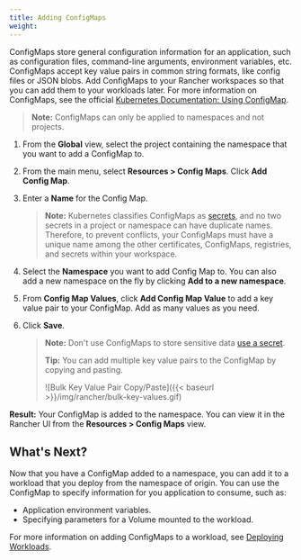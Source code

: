 ```yaml
---
title: Adding ConfigMaps
weight: 
---
```


ConfigMaps store general configuration information for an application, such as configuration files, command-line arguments, environment variables, etc. ConfigMaps accept key value pairs in common string formats, like config files or JSON blobs. Add ConfigMaps to your Rancher workspaces so that you can add them to your workloads later. For more information on ConfigMaps, see the official [Kubernetes Documentation: Using ConfigMap](https://kubernetes-v1-4.github.io/docs/user-guide/configmap/).

>**Note:** ConfigMaps can only be applied to namespaces and not projects.

1. From the **Global** view, select the project containing the namespace that you want to add a ConfigMap to.

1. From the main menu, select **Resources > Config Maps**. Click **Add Config Map**.

1. Enter a **Name** for the Config Map.

    >**Note:** Kubernetes classifies ConfigMaps as [secrets](https://kubernetes.io/docs/concepts/configuration/secret/), and no two secrets in a project or namespace can have duplicate names. Therefore, to prevent conflicts, your ConfigMaps must have a unique name among the other certificates, ConfigMaps, registries, and secrets within your workspace.

1. Select the **Namespace** you want to add Config Map to. You can also add a new namespace on the fly by clicking **Add to a new namespace**.

1. From **Config Map Values**, click **Add Config Map Value** to add a key value pair to your ConfigMap. Add as many values as you need.

1. Click **Save**.

	>**Note:** Don't use ConfigMaps to store sensitive data [use a secret](../add-a-secret).
	>
	>**Tip:** You can add multiple key value pairs to the ConfigMap by copying and pasting.
	>
	> ![Bulk Key Value Pair Copy/Paste]({{< baseurl >}}/img/rancher/bulk-key-values.gif)

**Result:** Your ConfigMap is added to the namespace. You can view it in the Rancher UI from the **Resources > Config Maps** view.

## What's Next?

Now that you have a ConfigMap added to a namespace, you can add it to a workload that you deploy from the namespace of origin. You can use the ConfigMap to specify information for you application to consume, such as:

- Application environment variables.
- Specifying parameters for a Volume mounted to the workload.

For more information on adding ConfigMaps to a workload, see [Deploying Workloads](../../workloads/deploy-workloads).